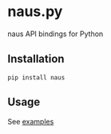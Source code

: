 # naus.py

naus API bindings for Python

## Installation

```shell
pip install naus
```

## Usage

See [examples](./examples/)
